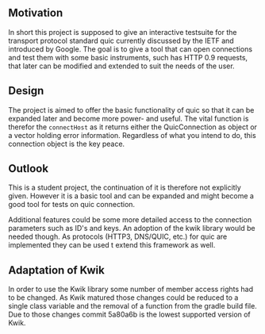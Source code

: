 ## Motivation

In short this project is supposed to give an interactive testsuite for the transport protocol 
standard quic currently discussed by the IETF and introduced by Google.
The goal is to give a tool that can open connections and test them with some basic instruments, such has HTTP 0.9
requests, that later can be modified and extended to suit the needs of the user.

## Design

The project is aimed to offer the basic functionality of quic so that it can be expanded later and become more power- 
and useful. The vital function is therefor the ```connectHost``` as it returns either the QuicConnection
as object or a vector holding error information. Regardless of what you intend to do, this connection object is the key peace.

## Outlook

This is a student project, the continuation of it is therefore not explicitly given. However it is a basic tool and can
be expanded and might become a good tool for tests on quic connection.

Additional features could be some more detailed access to the connection parameters
such as ID's and keys. An adoption of the kwik library would be needed though.
As protocols (HTTP3, DNS/QUIC, etc.) for quic are implemented they can be used t extend this framework as well.

## Adaptation of Kwik
In order to use the Kwik library some number of member access rights had to be changed. As Kwik matured those changes
could be reduced to a single class variable and the removal of a function from the gradle build file.
Due to those changes commit 5a80a6b is the lowest supported version of Kwik.
